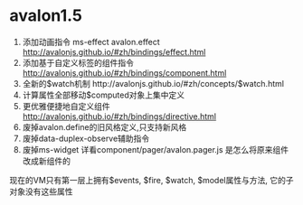 # avalon1.5

1. 添加动画指令 ms-effect avalon.effect http://avalonjs.github.io/#zh/bindings/effect.html
2. 添加基于自定义标签的组件指令 http://avalonjs.github.io/#zh/bindings/component.html
3. 全新的$watch机制   http://avalonjs.github.io/#zh/concepts/$watch.html
4. 计算属性全部移动$computed对象上集中定义
5. 更优雅便捷地自定义组件  http://avalonjs.github.io/#zh/bindings/directive.html
6. 废掉avalon.define的旧风格定义,只支持新风格
7. 废掉data-duplex-observe辅助指令
8. 废掉ms-widget 详看component/pager/avalon.pager.js 是怎么将原来组件改成新组件的

现在的VM只有第一层上拥有$events, $fire, $watch, $model属性与方法, 它的子对象没有这些属性
